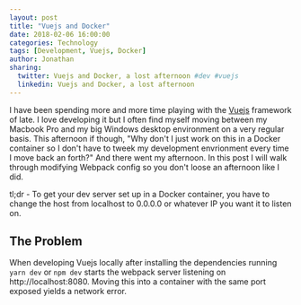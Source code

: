 ```yaml
---
layout: post
title: "Vuejs and Docker"
date: 2018-02-06 16:00:00
categories: Technology
tags: [Development, Vuejs, Docker]
author: Jonathan
sharing:
  twitter: Vuejs and Docker, a lost afternoon #dev #vuejs
  linkedin: Vuejs and Docker, a lost afternoon
---
```


I have been spending more and more time playing with the [Vuejs](//vuejs.org) framework of late. I love developing it but I often find myself moving between my Macbook Pro and my big Windows desktop environment on a very regular basis. This afternoon if though, "Why don't I just work on this in a Docker container so I don't have to tweek my development envrionment every time I move back an forth?" And there went my afternoon. In this post I will walk through modifying Webpack config so you don't loose an afternoon like I did.

tl;dr - To get your dev server set up in a Docker container, you have to change the host from localhost to 0.0.0.0 or whatever IP you want it to listen on.

## The Problem
When developing Vuejs locally after installing the dependencies running ```yarn dev``` or ```npm dev``` starts the webpack server listening on http://localhost:8080. Moving this into a container with the same port exposed yields a network error.